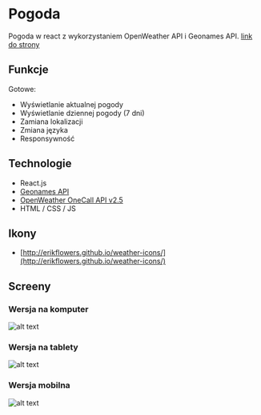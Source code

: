 # Pogoda
Pogoda w react z wykorzystaniem OpenWeather API i Geonames API. [link do strony](https://pogoda-open-weather.netlify.app)

## Funkcje
Gotowe:
* Wyświetlanie aktualnej pogody
* Wyświetlanie dziennej pogody (7 dni)
* Zamiana lokalizacji
* Zmiana języka
* Responsywność

## Technologie
* React.js
* [Geonames API](https://www.geonames.org)
* [OpenWeather OneCall API v2.5](https://openweathermap.org/)
* HTML / CSS / JS

## Ikony
* [http://erikflowers.github.io/weather-icons/](http://erikflowers.github.io/weather-icons/)

## Screeny
### Wersja na komputer
![alt text](https://i.ibb.co/mhJ9qRc/Przechwytywanie.png)

### Wersja na tablety
![alt text](https://i.ibb.co/mt8HwWM/Przechwytywanie2.png)

### Wersja mobilna
![alt text](https://i.ibb.co/23qFZjR/Przechwytywanie3.png)


